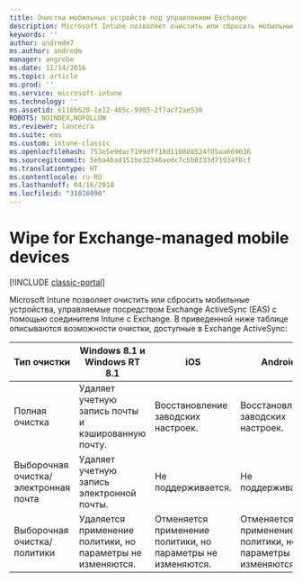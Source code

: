 ```yaml
---
title: Очистка мобильных устройств под управлением Exchange
description: Microsoft Intune позволяет очистить или сбросить мобильные устройства, управляемые Exchange ActiveSync (EAS) с помощью соединителя Intune с Exchange.
keywords: ''
author: andredm7
ms.author: andredm
manager: angrobe
ms.date: 11/14/2016
ms.topic: article
ms.prod: ''
ms.service: microsoft-intune
ms.technology: ''
ms.assetid: e116b620-1e12-4b5c-9905-2f7acf2ae530
ROBOTS: NOINDEX,NOFOLLOW
ms.reviewer: lancecra
ms.suite: ems
ms.custom: intune-classic
ms.openlocfilehash: 753e5e9dac7199dff18d110808524f05aa669036
ms.sourcegitcommit: 5eba4bad151be32346aedc7cbb0333d71934f8cf
ms.translationtype: HT
ms.contentlocale: ru-RU
ms.lasthandoff: 04/16/2018
ms.locfileid: "31016090"
---
```

# <a name="wipe-for-exchange-managed-mobile-devices"></a>Wipe for Exchange-managed mobile devices

[!INCLUDE [classic-portal](../includes/classic-portal.md)]

Microsoft Intune позволяет очистить или сбросить мобильные устройства, управляемые посредством Exchange ActiveSync (EAS) с помощью соединителя Intune с Exchange. В приведенной ниже таблице описываются возможности очистки, доступные в Exchange ActiveSync:


|      Тип очистки       |              Windows 8.1 и Windows RT 8.1              |                            iOS                             |                          Android                          |
|-------------------------|----------------------------------------------------------|------------------------------------------------------------|-----------------------------------------------------------|
|        Полная очистка        |          Удаляет учетную запись почты и кэшированную почту.           |                      Восстановление заводских настроек.                       |                      Восстановление заводских настроек.                       |
|  Выборочная очистка/электронная почта   |                  Удаляет учетную запись электронной почты.                  |                       Не поддерживается.                       |                      Не поддерживается.                       |
| Выборочная очистка/политики | Удаляется применение политики, но параметры не изменяются. | Отменяется применение политики, но параметры не изменяются. | Отменяется применение политики, но параметры не изменяются. |

